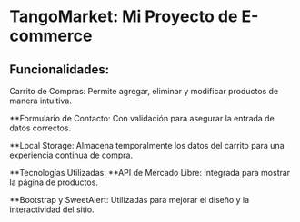 # TangoMarket: Mi Proyecto de E-commerce
## Funcionalidades:
Carrito de Compras: Permite agregar, eliminar y modificar productos de manera intuitiva.

**Formulario de Contacto: Con validación para asegurar la entrada de datos correctos.

**Local Storage: Almacena temporalmente los datos del carrito para una experiencia continua de compra.

**Tecnologías Utilizadas:
**API de Mercado Libre: Integrada para mostrar la página de productos.

**Bootstrap y SweetAlert: Utilizadas para mejorar el diseño y la interactividad del sitio.
